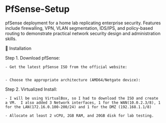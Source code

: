 # PfSense-Setup
pfSense deployment for a home lab replicating enterprise security. Features include firewalling, VPN, VLAN segmentation, IDS/IPS, and policy-based routing to demonstrate practical network security design and administration skills.

🔧 Installation

  Step 1. Download pfSense:
  
    - Get the latest pfSense ISO from the official website:


    - Choose the appropriate architecture (AMD64/Netgate device):

  Step 2. Virtualized Install:

    - I will be using VirtualBox, so I had to download the ISO and create a VM.  I also added 3 Network interfaces, 1 for the WAN(10.0.2.3/8), 1 for the LAN(172.16.0.100-200/24) and 1 for the DMZ (192.168.1.1/8)

    - Allocate at least 2 vCPU, 2GB RAM, and 20GB disk for lab testing.

